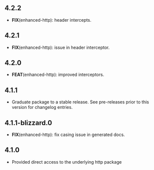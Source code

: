## 4.2.2

 - **FIX**(enhanced-http): header intercepts.

## 4.2.1

 - **FIX**(enhanced-http): issue in header interceptor.

## 4.2.0

 - **FEAT**(enhanced-http): improved interceptors.

## 4.1.1

 - Graduate package to a stable release. See pre-releases prior to this version for changelog entries.

## 4.1.1-blizzard.0

 - **FIX**(enhanced-http): fix casing issue in generated docs.

## 4.1.0

* Provided direct access to the underlying http package